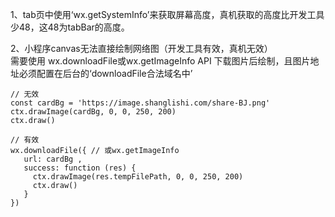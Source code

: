 1、tab页中使用‘wx.getSystemInfo’来获取屏幕高度，真机获取的高度比开发工具少48，这48为tabBar的高度。  

2、小程序canvas无法直接绘制网络图（开发工具有效，真机无效）  
需要使用 wx.downloadFile或wx.getImageInfo API 下载图片后绘制，且图片地址必须配置在后台的‘downloadFile合法域名中’
```
// 无效
const cardBg = 'https://image.shanglishi.com/share-BJ.png'
ctx.drawImage(cardBg, 0, 0, 250, 200) 
ctx.draw()

// 有效
wx.downloadFile({ // 或wx.getImageInfo
   url: cardBg ,
   success: function (res) {
     ctx.drawImage(res.tempFilePath, 0, 0, 250, 200)
     ctx.draw()
   }
})
```
